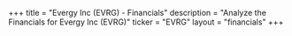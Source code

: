 +++
title = "Evergy Inc (EVRG) - Financials"
description = "Analyze the Financials for Evergy Inc (EVRG)"
ticker = "EVRG"
layout = "financials"
+++

